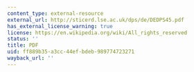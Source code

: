 ```yaml
---
content_type: external-resource
external_url: http://sticerd.lse.ac.uk/dps/de/DEDPS45.pdf
has_external_license_warning: true
license: https://en.wikipedia.org/wiki/All_rights_reserved
status: ''
title: PDF
uid: ff889b35-a3cc-44ef-bdeb-989774723271
wayback_url: ''
---
```

